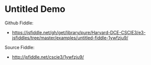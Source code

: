 # Untitled Demo

Github Fiddle:
- https://jsfiddle.net/gh/get/library/pure/Harvard-DCE-CSCIE3/e3-jsfiddles/tree/master/examples/untitled-fiddle-1ywfzju9/

Source Fiddle:
- http://jsfiddle.net/cscie3/1ywfzju9/

